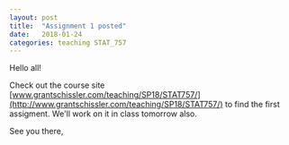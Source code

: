 ```yaml
---
layout: post
title:  "Assignment 1 posted"
date:   2018-01-24
categories: teaching STAT_757
---
```


Hello all!

Check out the course site [www.grantschissler.com/teaching/SP18/STAT757/](http://www.grantschissler.com/teaching/SP18/STAT757/) to find the first assigment. We'll work on it in class tomorrow also.

See you there,
